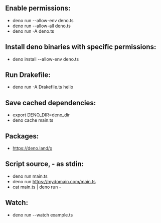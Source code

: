 ## Enable permissions:

- deno run --allow-env deno.ts
- deno run --allow-all deno.ts
- deno run -A deno.ts

## Install deno binaries with specific permissions:

- deno install --allow-env deno.ts

## Run Drakefile:

- deno run -A Drakefile.ts hello

## Save cached dependencies:

- export DENO_DIR=deno_dir
- deno cache main.ts

## Packages:

- https://deno.land/x

## Script source, - as stdin:

- deno run main.ts
- deno run https://mydomain.com/main.ts
- cat main.ts | deno run -

## Watch:

- deno run --watch example.ts

